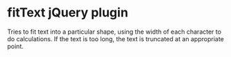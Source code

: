 fitText jQuery plugin
=====================

Tries to fit text into a particular shape, using the width of each character to do calculations.
If the text is too long, the text is truncated at an appropriate point.

